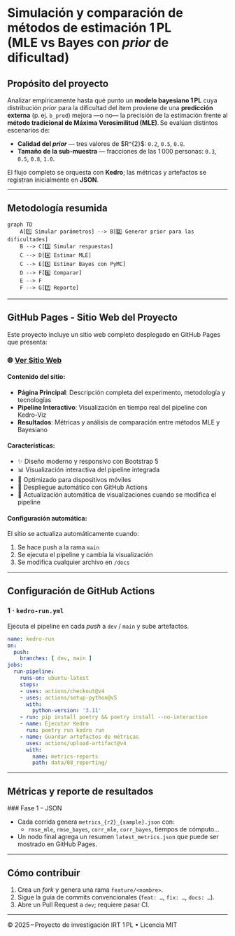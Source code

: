 # Simulación y comparación de métodos de estimación 1 PL (MLE vs Bayes con *prior* de dificultad)

## Propósito del proyecto

Analizar empíricamente hasta qué punto un **modelo bayesiano 1 PL** cuya distribución *prior* para la dificultad del ítem proviene de una **predicción externa** (p. ej. `b_pred`) mejora —o no— la precisión de la estimación frente al **método tradicional de Máxima Verosimilitud (MLE)**. Se evalúan distintos escenarios de:

*   **Calidad del *prior*** — tres valores de \$R^{2}\$: `0.2`, `0.5`, `0.8`.
*   **Tamaño de la sub‑muestra** — fracciones de las 1 000 personas: `0.3`, `0.5`, `0.8`, `1.0`.

El flujo completo se orquesta con **Kedro**; las métricas y artefactos se registran inicialmente en **JSON**.

---

## Metodología resumida

```mermaid
graph TD
    A[1️⃣ Simular parámetros] --> B[2️⃣ Generar prior para las dificultades]
    B --> C[3️⃣ Simular respuestas]
    C --> D[4️⃣ Estimar MLE]
    C --> E[5️⃣ Estimar Bayes con PyMC]
    D --> F[6️⃣ Comparar]
    E --> F
    F --> G[7️⃣ Reporte]
```

---

## GitHub Pages - Sitio Web del Proyecto

Este proyecto incluye un sitio web completo desplegado en GitHub Pages que presenta:

### 🌐 **[Ver Sitio Web](https://gabrielortegaproyectos.github.io/analisis-calidad-estimacion-1pl-bayesiana/)**

#### Contenido del sitio:
- **Página Principal**: Descripción completa del experimento, metodología y tecnologías
- **Pipeline Interactivo**: Visualización en tiempo real del pipeline con Kedro-Viz
- **Resultados**: Métricas y análisis de comparación entre métodos MLE y Bayesiano

#### Características:
- ✨ Diseño moderno y responsivo con Bootstrap 5
- 📊 Visualización interactiva del pipeline integrada
- 📱 Optimizado para dispositivos móviles
- 🚀 Despliegue automático con GitHub Actions
- 🔄 Actualización automática de visualizaciones cuando se modifica el pipeline

#### Configuración automática:
El sitio se actualiza automáticamente cuando:
1. Se hace push a la rama `main`
2. Se ejecuta el pipeline y cambia la visualización
3. Se modifica cualquier archivo en `/docs`

---

## Configuración de GitHub Actions

### 1 · `kedro-run.yml`

Ejecuta el pipeline en cada *push* a `dev` / `main` y sube artefactos.

```yaml
name: kedro-run
on:
  push:
    branches: [ dev, main ]
jobs:
  run-pipeline:
    runs-on: ubuntu-latest
    steps:
    - uses: actions/checkout@v4
    - uses: actions/setup-python@v5
      with:
        python-version: '3.11'
    - run: pip install poetry && poetry install --no-interaction
    - name: Ejecutar Kedro
      run: poetry run kedro run
    - name: Guardar artefactos de métricas
      uses: actions/upload-artifact@v4
      with:
        name: metrics-reports
        path: data/08_reporting/
```

---

## Métricas y reporte de resultados

### Fase 1 – JSON

*   Cada corrida genera `metrics_{r2}_{sample}.json` con:
    *   `rmse_mle`, `rmse_bayes`, `corr_mle`, `corr_bayes`, tiempos de cómputo…
*   Un nodo final agrega un resumen `latest_metrics.json` que puede ser mostrado en GitHub Pages.

---

## Cómo contribuir

1.  Crea un *fork* y genera una rama `feature/<nombre>`.
2.  Sigue la guía de commits convencionales (`feat: …`, `fix: …`, `docs: …`).
3.  Abre un Pull Request a `dev`; requiere pasar CI.

---

© 2025 – Proyecto de investigación IRT 1 PL • Licencia MIT
